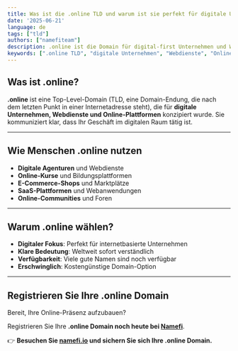 ```yaml
---
title: Was ist die .online TLD und warum ist sie perfekt für digitale Unternehmen?
date: '2025-06-21'
language: de
tags: ["tld"]
authors: ["namefiteam"]
description: .online ist die Domain für digital-first Unternehmen und Webdienste. Perfekt, um Ihre Online-Präsenz und digitale Identität aufzubauen.
keywords: [".online TLD", "digitale Unternehmen", "Webdienste", "Online-Präsenz", "Domain-Endung"]
---
```



## **Was ist .online?**

**.online** ist eine Top-Level-Domain (TLD, eine Domain-Endung, die nach dem letzten Punkt in einer Internetadresse steht), die für **digitale Unternehmen, Webdienste und Online-Plattformen** konzipiert wurde. Sie kommuniziert klar, dass Ihr Geschäft im digitalen Raum tätig ist.

---

## **Wie Menschen .online nutzen**

*   **Digitale Agenturen** und Webdienste
*   **Online-Kurse** und Bildungsplattformen
*   **E-Commerce-Shops** und Marktplätze
*   **SaaS-Plattformen** und Webanwendungen
*   **Online-Communities** und Foren

---

## **Warum .online wählen?**

*   **Digitaler Fokus**: Perfekt für internetbasierte Unternehmen
*   **Klare Bedeutung**: Weltweit sofort verständlich
*   **Verfügbarkeit**: Viele gute Namen sind noch verfügbar
*   **Erschwinglich**: Kostengünstige Domain-Option

---

## **Registrieren Sie Ihre .online Domain**

Bereit, Ihre Online-Präsenz aufzubauen?

Registrieren Sie Ihre **.online Domain noch heute bei [Namefi](https://namefi.io)**.

👉 **Besuchen Sie [namefi.io](https://namefi.io) und sichern Sie sich Ihre .online Domain.**